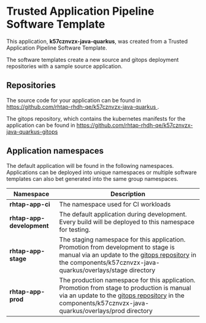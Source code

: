 # Trusted Application Pipeline Software Template

This application, **k57cznvzx-java-quarkus**, was created from a Trusted Application Pipeline Software Template.

The software templates create a new source and gitops deployment repositories with a sample source application. 

## Repositories

The source code for your application can be found in [https://github.com/rhtap-rhdh-qe/k57cznvzx-java-quarkus ](https://github.com/rhtap-rhdh-qe/k57cznvzx-java-quarkus ).
 
The gitops repository, which contains the kubernetes manifests for the application can be found in 
[https://github.com/rhtap-rhdh-qe/k57cznvzx-java-quarkus-gitops ](https://github.com/rhtap-rhdh-qe/k57cznvzx-java-quarkus-gitops ) 

## Application namespaces 

The default application will be found in the following namespaces. Applications can be deployed into unique namespaces or multiple software templates can also bet generated into the same group namespaces.  

|  Namespace   |  Description   |  
| -------- | -------- |
| **rhtap-app-ci** | The namespace used for CI workloads |
| **rhtap-app-development** | The default application during development. Every build will be deployed to this namespace for testing. |
| **rhtap-app-stage** | The staging namespace for this application. Promotion from development to stage is manual via an update to the [gitops repository](https://github.com/rhtap-rhdh-qe/k57cznvzx-java-quarkus-gitops ) in the components/k57cznvzx-java-quarkus/overlays/stage directory |
| **rhtap-app-prod** | The production namespace for this application. Promotion from stage to production is manual via an update to the [gitops repository](https://github.com/rhtap-rhdh-qe/k57cznvzx-java-quarkus-gitops ) in the components/k57cznvzx-java-quarkus/overlays/prod directory |